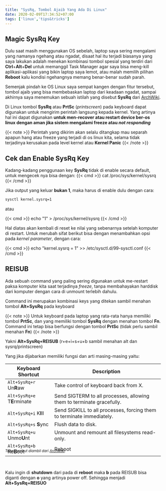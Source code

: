 ```yaml
---
title: "SysRq, Tombol Ajaib Yang Ada Di Linux"
date: 2020-02-09T17:34:52+07:00
tags: ['linux','tips&tricks']
---
```


## Magic SysRq Key

Dulu saat masih menggunakan OS sebelah, laptop saya sering mengalami yang namanya ngehang atau ngadat, disaat hal itu terjadi biasanya yang saya lakukan adalah menekan kombinasi tombol spesial yang terdiri dari **Ctrl**+**Alt**+**Del** untuk memanggil Task Manager agar saya bisa meng-kill aplikasi-aplikasi yang bikin laptop saya lemot, atau malah memilih pilihan **Reboot** kalu kondisi ngehangnya memang benar-benar sudah parah.

Semenjak pindah ke OS Linux saya sempat kangen dengan fitur tersebut, tombol ajaib yang bisa membebaskan laptop dari keadaan ngadat, sampai akhirnya saya menemukan sebuah istilah yang disebut **SysRq** dari [ArchWiki](https://wiki.archlinux.org/index.php/Keyboard_shortcuts#Kernel).

Di Linux tombol **SysRq** atau **PrtSc** (*printscreen*) pada keyboard dapat digunakan untuk mengirim perintah langsung kepada kernel. Yang artinya hal ini dapat digunakan **untuk men-recover atau restart device ber-os linux dengan aman jika sistem mengalami freeze atau *not responding***

{{< note >}}
Perintah yang dikirim akan selalu ditangkap mau separah apapun hang atau freeze yang terjadi di os linux kita, selama tidak terjadinya kerusakan pada level kernel atau <b>Kernel Panic</b>
{{< /note >}}

## Cek dan Enable SysRq Key

Kadang-kadang penggunaan key **SysRq** tidak di enable secara default, untuk mengecek nya bisa dengan:
{{< cmd >}}
cat /proc/sys/kernel/sysrq
{{< /cmd >}}

Jika output yang keluar **bukan 1**, maka harus di enable dulu dengan cara:
``` bash
sysctl kernel.sysrq=1
```
atau

{{< cmd >}}
echo "1" > /proc/sys/kernel/sysrq
{{< /cmd >}}

Hal diatas akan kembali di reset ke nilai yang sebenarnya setelah komputer di restart. Untuk merubah sifat berikut bisa dengan menambahkan opsi pada *kernel parameter*, dengan cara:

{{< cmd >}}
echo "kernel.sysrq = 1" >> /etc/sysctl.d/99-sysctl.conf
{{< /cmd >}}

## REISUB

Ada sebuah command yang paling sering digunakan untuk me-restart paksa komputer kita saat terjadinya *freeze*, tanpa membahayakan harddisk dari komputer dengan cara di unmount terlebih dahulu.

Command ini merupakan kombinasi keys yang ditekan sambil menahan tombol **Alt+SysRq** pada keyboard

{{< note >}}
Untuk keyboard pada laptop yang rata-rata hanya memiliki tombol <b>PrtSc</b>, dan yang memiliki tombol <b>SysRq</b> dengan menahan tombol <b>Fn</b>. Command ini tetap bisa berfungsi dengan tombol <b>PrtSc</b> (tidak perlu sambil menahan <b>Fn</b>)
{{< /note >}}

Yakni **Alt+SysRq+REISUB** (r+e+i+s+u+b sambil menahan alt dan sysrq/printscreen)

Yang jika dijabarkan memiliki fungsi dan arti masing-masing yaitu:

|Keyboard Shortcut |	Description  |
------------------ |-------------------
`Alt+SysRq+r` Un**R**aw  |	Take control of keyboard back from X.
`Alt+SysRq+e` T**E**rminate	| Send SIGTERM to all processes, allowing them to terminate gracefully.
`Alt+SysRq+i` K**I**ll	| Send SIGKILL to all processes, forcing them to terminate immediately.
`Alt+SysRq+s` **S**ync	| Flush data to disk.
`Alt+SysRq+u` Unmo**U**nt	| Unmount and remount all filesystems read-only.
`Alt+SysRq+b` Re**B**oot	| Reboot

<small style="position: relative; bottom: 40px; font-style: italic;">Tabel berikut diambil dari [ArchWiki](https://wiki.archlinux.org/index.php/Keyboard_shortcuts#Kernel).</small>

Kalu ingin di **shutdown** dari pada di **reboot** maka **b** pada REISUB bisa diganti dengan **o** yang artinya power off. Sehingga menjadi **Alt+SysRq+REISUO**
